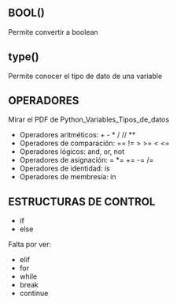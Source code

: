
## BOOL()

Permite convertir a boolean

## type()

Permite conocer el tipo de dato de una variable

## OPERADORES

Mirar el PDF de Python_Variables_Tipos_de_datos

* Operadores aritméticos: + - * / // **
* Operadores de comparación: == != > >= < <=
* Operadores lógicos: and, or, not
* Operadores de asignación: = *= += -= /=
* Operadores de identidad: is
* Operadores de membresía: in


## ESTRUCTURAS DE CONTROL

* if
* else

Falta por ver:

* elif
* for
* while
* break
* continue
